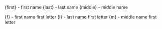 {first} - first name
{last} - last name
{middle} - middle name

{f} - first name first letter
{l} - last name first letter
{m} - middle name first letter
